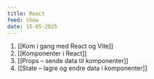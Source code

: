 ```yaml
---
title: React
feed: show
date: 15-05-2025
---
```

1. [[Kom i gang med React og Vite]]
2. [[Komponenter i React]]
3. [[Props – sende data til komponenter]]
4. [[State – lagre og endre data i komponenter]]
